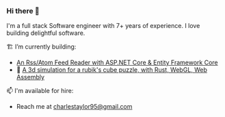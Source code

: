 ### Hi there 👋

I'm a full stack Software engineer with 7+ years of experience. I love building delightful software.
 
 🏗️ I’m currently building:
  - [An Rss/Atom Feed Reader with ASP.NET Core & Entity Framework Core][rss-reader]
  - 🧩 [A 3d simulation for a rubik's cube puzzle, with Rust, WebGL, Web Assembly][webgl]
    
 📫 I'm available for hire:
  - Reach me at charlestaylor95@gmail.com

[webgl]:  https://github.com/charlestaylor7/webgl
[rss-reader]:  https://github.com/charlestaylor7/rss-reader
